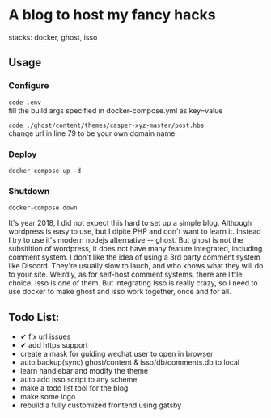 # A blog to host my fancy hacks
stacks: docker, ghost, isso

## Usage

### Configure
```code .env```<br>
fill the build args specified in docker-compose.yml as key=value

```code ./ghost/content/themes/casper-xyz-master/post.hbs```<br>
change url in line 79 to be your own domain name

### Deploy
```docker-compose up -d```
### Shutdown
```docker-compose down```

It's year 2018, I did not expect this hard to set up a simple blog.
Although wordpress is easy to use, but I dipite PHP and don't want to learn it. Instead I try to use it's modern nodejs alternative -- ghost. But ghost is not the subsitition of wordpress, it does not have many feature integrated, including comment system.
I don't like the idea of using a 3rd party comment system like Discord. They're usually slow to lauch, and who knows what they will do to your site. Weirdly, as for self-host comment systems, there are little choice.
Isso is one of them. But integrating Isso is really crazy, so I need to use docker to make ghost and isso work together, once and for all.


## Todo List:
- ✔︎ fix url issues
- ✔︎ add https support
- create a mask for guiding wechat user to open in browser
- auto backup(sync) ghost/content & isso/db/comments.db to local
- learn handlebar and modify the theme
- auto add isso script to any scheme
- make a todo list tool for the blog
- make some logo
- rebuild a fully customized frontend using gatsby

